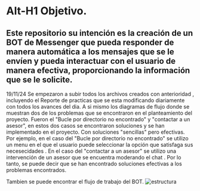 Alt-H1 Objetivo.
=======
Este repositorio su intención es la creación de un BOT de Messenger que pueda responder de manera automática a los mensajes que se le envíen y pueda interactuar con el usuario de manera efectiva, proporcionando la información que se le solicite.
---
19/11/24
Se empezaron a subir todos los archivos creados con anterioridad , incluyendo el Reporte de practicas que se esta modificando diariamente con todos los avances del dia.
A si mismo los diagramas de flujo donde se muestran dos de los problemas que se encontraron en el planteamiento del proyecto. Fueron el "Bucle por directorio no encontrado" y "contactar a un asesor", en estos dos casos se encontraron soluciones y se han implementado en el proyecto. Con soluciones "sencillas" pero efectivas. Por ejemplo, en el caso del "Bucle por directorio no encontrado" se utilizo un menu en el que el usuario puede seleccionar la opción que satisfaga sus necesecidades . En el caso del "contactar a un asesor" se utilizo una intervención de un asesor que se encuentra moderando el chat  . Por lo tanto, se puede decir que se han encontrado soluciones efectivas a los problemas encontrados.

Tambien se puede encontrar el flujo de trabajo del BOT.
![estructura]()